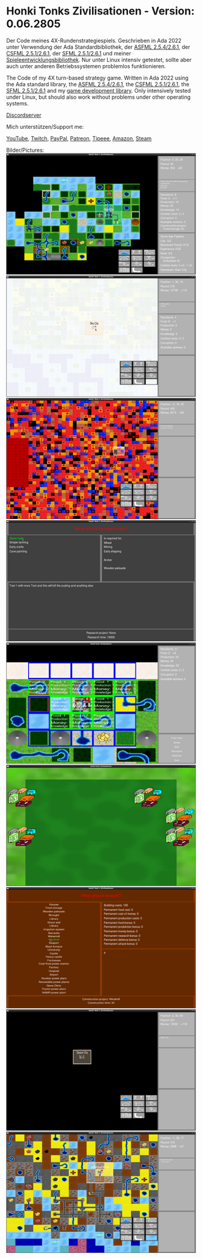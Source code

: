 # Honki Tonks Zivilisationen - Version: 0.06.2805
Der Code meines 4X-Rundenstrategiespiels.
Geschrieben in Ada 2022 unter Verwendung der Ada Standardbibliothek, der [ASFML 2.5.4/2.6.1](https://github.com/mgrojo/ASFML), der [CSFML 2.5.1/2.6.1](https://github.com/SFML/CSFML), der [SFML 2.5.1/2.6.1](https://github.com/SFML/SFML) und meiner [Spieleentwicklungsbibliothek](https://github.com/HonkiTonk/Honki-Tonks-Spieleentwicklungsbibliothek). Nur unter Linux intensiv getestet, sollte aber auch unter anderen Betriebssystemen problemlos funktionieren.

The Code of my 4X turn-based strategy game.
Written in Ada 2022 using the Ada standard library, the [ASFML 2.5.4/2.6.1](https://github.com/mgrojo/ASFML), the [CSFML 2.5.1/2.6.1](https://github.com/SFML/CSFML), the [SFML 2.5.1/2.6.1](https://github.com/SFML/SFML) and my [game development library](https://github.com/HonkiTonk/Honki-Tonks-Spieleentwicklungsbibliothek). Only intensively tested under Linux, but should also work without problems under other operating systems.

[Discordserver](https://discord.gg/2XCY8WYcqY)

Mich unterstützen/Support me:

[YouTube](https://www.youtube.com/user/tpHonkiTonk), [Twitch](https://www.twitch.tv/tphonkitonk), [PayPal](https://www.paypal.com/paypalme/tpHonkiTonk), [Patreon](https://www.patreon.com/HonkiTonk), [Tipeee](https://www.tipeeestream.com/tphonkitonk/donation), [Amazon](https://www.amazon.de/registry/wishlist/2DNQHH9AI6JGR), [Steam](https://steamcommunity.com/profiles/76561197989126693/wishlist)

Bilder/Pictures:
![Weltkarte/Worldmap](Beispielbilder/Weltkarte-Worldmap.png)
![Himmelstadt/Skycity](Beispielbilder/Himmelsstadt-Skycity.png)
![Planetenkern/Planetcore](Beispielbilder/Planetenkern-Planetcore.png)
![Forschung/Research](Beispielbilder/Forschung-Research.png)
![Stadt/City](Beispielbilder/Stadt-City.png)
![Stadt2/City2](Beispielbilder/Stadt2-City2.png)
![Bauen/Construct](Beispielbilder/Bauen-Construct.png)
![Orbit/Orbit](Beispielbilder/Orbit-Orbit.png)
![Unterirdisch/Underground](Beispielbilder/Unterirdisch-Underground.png)
